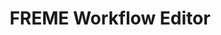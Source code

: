 ---
layout: page
title: FREME Workflow Editor
isexternurl: True
externurl: /freme-workflow-editor
dropdown: FREME-Showroom
pos: 2.1
---